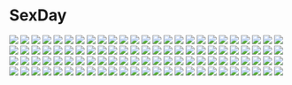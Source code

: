 # SexDay
![](https://konachan.com/jpeg/7eaa64adb922266e192b3a5ff366d4d5/Konachan.com%20-%20177035%20ayame_no_machi_to_ohimesama%20blue_eyes%20game_cg%20kazuharu_kina%20more_%28company%29%20pink_hair%20shichigahama_yuri%20short_hair%20skirt.jpg)
![](https://konachan.com/image/2d6d82ba071ce6cfc306cfd52eccd26d/Konachan.com%20-%20102166%202girls%20aqua_hair%20bed%20kyuubee%20madako2010%20mahou_shoujo_madoka_magica%20miki_sayaka%20red_hair%20sakura_kyouko%20tomoe_mami.jpg)
![](https://konachan.com/image/e2ec5e1e35e7552f49200f5df30d1d2f/Konachan.com%20-%2010892%20emc2%20loli%20peacemaker%20tagme.jpg)
![](https://konachan.com/image/ef047a972a775a0b64740a2e6433fb12/Konachan.com%20-%2037078%20golden_darkness%20lala_satalin_deviluke%20sairenji_haruna%20swimsuit%20to_love_ru.jpg)
![](https://konachan.com/image/80e85e46eaed3168f20c4cc11e6d9965/Konachan.com%20-%20190552%20aqua_eyes%20aqua_hair%20hatsune_miku%20ozaneko%20thighhighs%20twintails%20vocaloid.jpg)
![](https://konachan.com/jpeg/e9bcb9dc1624c358fad4b9eac7f47a05/Konachan.com%20-%20212098%20barefoot%20black_hair%20breasts%20cleavage%20long_hair%20original%20rayn%20shirt%20yellow_eyes.jpg)
![](https://konachan.com/image/eed0e7bd52da9dc265ed432e9c218287/Konachan.com%20-%20250431%20hatsune_miku%20long_hair%20red_hod%20twintails%20vocaloid.jpg)
![](https://konachan.com/image/16884080314ac6b4f2506293cf07c4a5/Konachan.com%20-%20243648%20animal_ears%20anthropomorphism%20ass%20blush%20breasts%20catgirl%20garter_belt%20gloves%20gray_hair%20natsumiya_yuzu%20panties%20short_hair%20signed%20tail%20underwear.jpg)
![](https://konachan.com/image/b26b90e92baa51e4a372827859076752/Konachan.com%20-%20182517%202girls%20amatsukaze_%28kancolle%29%20anthropomorphism%20big.g%20kantai_collection%20rensouhou-chan%20rensouhou-kun%20shimakaze_%28kancolle%29.jpg)
![](https://konachan.com/image/ccadc248a00aab346f6b27528460c787/Konachan.com%20-%2028156%20alice_parade%20brown_eyes%20brown_hair%20censored%20cum%20game_cg%20hitorimeno_alice%20long_hair%20pussy%20sex%20spread_legs%20thighhighs%20unisonshift.jpg)
![](https://konachan.com/image/2d240394a3579f422cb2690c19958cd6/Konachan.com%20-%20204651%20aoki_%28miharuu%29%20artoria_pendragon_%28all%29%20blonde_hair%20blood%20fate_%28series%29%20fate_stay_night%20green_eyes%20saber%20sword%20weapon.jpg)
![](https://konachan.com/image/ba38ccee1ba21a45990e4cc4c456257e/Konachan.com%20-%2062195%20black_hair%20blue_eyes%20boots%20bow%20dress%20drums%20gloves%20goth-loli%20group%20guitar%20instrument%20k-on%21%20lin%2B%20long_hair%20microphone%20scarf%20signed%20skirt%20twintails.jpg)
![](https://konachan.com/jpeg/d1c799767be44da14eef7c6f75996ad1/Konachan.com%20-%20285753%20animal%20braids%20brown_hair%20butterfly%20chinese_clothes%20cropped%20flowers%20foo_midori%20long_hair%20original%20petals%20pink_eyes%20snake.jpg)
![](https://konachan.com/image/c14bfab37591cd78164bfb74281a3e1a/Konachan.com%20-%20135754%20animal_ears%20bunny_ears%20bunnygirl%20byeontae_jagga%20call_of_duty%20gloves%20hat%20henshako%20long_hair%20purple_hair%20reisen_udongein_inaba%20touhou%20weapon%20white.jpg)
![](https://konachan.com/image/aabb327adc46ded7169dcb1c6f57da73/Konachan.com%20-%2011645%20blonde_hair%20chii%20chobits%20clamp%20long_hair%20sunset%20water.jpg)
![](https://konachan.com/image/5c4e4790973fc01be12b1fefa3efb351/Konachan.com%20-%2053174%20dogs%3A_bullets_%26_carnage%20haine_rammsteiner%20miwa_shirow%20nill.jpg)
![](https://konachan.com/image/3f81873361e4a57d547fe289f2ac703f/Konachan.com%20-%20180415%20cape%20feathers%20horns%20long_hair%20lost_elle%20original%20pixiv_fantasia%20pointed_ears%20red_hair.jpg)
![](https://konachan.com/image/4598abf9986e653cb5080f52fb012cd6/Konachan.com%20-%20159959%202girls%20barefoot%20butterfly%20cherry_blossoms%20dusk_dawn%20flowers%20hieda_no_akyuu%20japanese_clothes%20kimono%20motoori_kosuzu%20touhou%20tree%20water.jpg)
![](https://konachan.com/jpeg/21bd202f91bd708c1ec35bbcc606f949/Konachan.com%20-%2064407%20all_male%20kagamine_len%20male%20vocaloid.jpg)
![](https://konachan.com/jpeg/0b0fa80d058a95038a48b976d9f9558b/Konachan.com%20-%2047724%20akiyama_mio%20hirasawa_yui%20k-on%21%20kotobuki_tsumugi%20tainaka_ritsu.jpg)
![](https://konachan.com/image/abd78e85f75d3270d1c595f41a10f2a9/Konachan.com%20-%2030554%20signed%20tinkle%20vector%20watermark.jpg)
![](https://konachan.com/jpeg/c8f2811d3aeee8d27895067254200916/Konachan.com%20-%20228803%20aqua_eyes%20blush%20bow%20bow_%28weapon%29%20kazenokaze%20kneehighs%20long_hair%20night%20original%20red_hair%20school_uniform%20snow%20tree%20weapon.jpg)
![](https://konachan.com/image/7946a6b6fc93f41c28f2ee22716e1a93/Konachan.com%20-%20258966%20chibi%20darling_in_the_franxx%20gradient%20mecha%20spear%20tpip_%28aixuan%29%20watermark%20weapon.jpg)
![](https://konachan.com/jpeg/47bc3b91849a790fc53ff162b69719e8/Konachan.com%20-%20223266%202girls%20bed%20blush%20bra%20brown_hair%20game_cg%20garter_belt%20gloves%20green_eyes%20long_hair%20navel%20short_hair%20stockings%20thighhighs%20underwear%20wanaca%20weapon%20yuri.jpg)
![](https://konachan.com/image/2f916c4dc68ccfa177b9584e8a9f4286/Konachan.com%20-%20251667%20blonde_hair%20dress%20elbow_gloves%20gloves%20hatsune_miku%20hazukii%20kagamine_len%20knife%20male%20ponytail%20signed%20sky%20stars%20vocaloid%20weapon%20white_hair%20yellow_eyes.jpg)
![](https://konachan.com/image/1a52d9bd3c99610d847da12f71024894/Konachan.com%20-%20130760%20blue_hair%20cirno%20dress%20par.%20touhou%20water%20wet.jpg)
![](https://konachan.com/image/e6265a89ed78627efe7439365b754036/Konachan.com%20-%2071272%20anzu%20hanamaru_youchien%20hiiragi_%28hanamaru_youchien%29%20koume.jpg)
![](https://konachan.com/jpeg/eefc745cd538ddcb0788e4a2a9443cb4/Konachan.com%20-%2044162%20breasts%20cc%20cleavage%20code_geass%20green_hair%20lelouch_lamperouge%20male%20white.jpg)
![](https://konachan.com/image/63b6aeaada3cc281794c3ec67ab3efc6/Konachan.com%20-%20283497%20christa_renz%20enko_%28bbbbin%29%20eren_jaeger%20male%20shingeki_no_kyojin.jpg)
![](https://konachan.com/jpeg/43c5f5ccff5df1a9be21f49a27cb24bd/Konachan.com%20-%20201195%20blush%20drink%20food%20game_cg%20landscape%20natsuiro_recipe%20ousaka_nozomi%20pulltop%20ribbons%20sawarabi_kogomi%20scenic%20sky%20swimsuit%20tree%20white_hair%20yellow_eyes.jpg)
![](https://konachan.com/image/6cb9317339386f4b735b92a7bb585387/Konachan.com%20-%2050910%20cat_smile%20chibi%20kanon%20kurata_sayuri%20nyoron%20parody%20signed.jpg)
![](https://konachan.com/jpeg/f5a2a281fc69c0d2f80e2fc7e4ea28ee/Konachan.com%20-%20282875%202girls%20aqua_eyes%20blush%20bra%20breasts%20cameltoe%20cleavage%20gloves%20long_hair%20monoto%20panties%20pantyhose%20ponytail%20ribbons%20skirt%20stockings%20underboob%20white.jpg)
![](https://konachan.com/jpeg/57600166b12dd8030c000a302ee84a29/Konachan.com%20-%2056929%20kara_no_kyoukai%20ryougi_shiki.jpg)
![](https://konachan.com/image/dddd39dbcb9c15632b83c34e6f580a26/Konachan.com%20-%2062523%20en%40rain%20hatsune_miku%20sword%20vocaloid%20weapon.jpg)
![](https://konachan.com/image/26c4b392566c095d3cb3f20cd6d5b12c/Konachan.com%20-%20222462%207th_dragon%20aqua_eyes%20black_hair%20bodysuit%20boots%20brown_eyes%20brown_hair%20katana%20long_hair%20miwa_shirow%20purple_hair%20short_hair%20skirt%20sword%20thighhighs%20weapon.jpg)
![](https://konachan.com/image/6cf34e7038bc7bd4a5f6dbeb849b5bd0/Konachan.com%20-%20103736%20hatsune_miku%20hinanosuke%20red_eyes%20twintails%20vocaloid.jpg)
![](https://konachan.com/jpeg/873b8fea82c388cf95012eb561b8ab29/Konachan.com%20-%20103925%20aiyoku_no_eustia%20building%20city%20game_cg%20nobody%20scenic%20stairs.jpg)
![](https://konachan.com/jpeg/ca8632c7f1f2e3470133c932a50e30ba/Konachan.com%20-%20270401%20blue_eyes%20blue_hair%20blush%20breasts%20matsui_hiroaki%20navel%20rem_%28re%3Azero%29%20short_hair%20third-party_edit%20underwear%20undressing%20white.jpg)
![](https://konachan.com/image/cf4316766a182fcd214b0d3c66af0552/Konachan.com%20-%20126008%20akachuu_no_gema%20blue_eyes%20blue_hair%20hat%20kawashiro_nitori%20short_hair%20touhou%20twintails%20water.jpg)
![](https://konachan.com/jpeg/d5ccd6ea83d8af31d497b473d20aff40/Konachan.com%20-%20298786%20anus%20bikini%20blush%20breasts%20gray_hair%20green_eyes%20headband%20king%27s_raid%20kinhasu%20long_hair%20nipples%20pointed_ears%20pussy%20spread_legs%20swimsuit%20uncensored.jpg)
![](https://konachan.com/image/b738e4015c32dbb8a32cdfc467128f46/Konachan.com%20-%2094994%20blue_hair%20blush%20breasts%20brown_eyes%20choker%20haqua_du_lot_herminium%20long_hair%20navel%20nipples%20nude%20pussy%20towel%20twintails%20uncensored%20water%20wet.jpg)
![](https://konachan.com/image/717bab158a9a58ca42b863d8f33366d6/Konachan.com%20-%209502%20cc%20code_geass%20kallen_stadtfeld%20kururugi_suzaku%20lelouch_lamperouge%20male.jpg)
![](https://konachan.com/image/ee318f294d9e1eb046da7d9d43f91a0b/Konachan.com%20-%20112913%20close%20john_doe_%28yumekui_merry%29%20mask%20yumekui_merry.jpg)
![](https://konachan.com/jpeg/be01cfa64d0a322b900d18ec17d17515/Konachan.com%20-%20233368%20aliasing%20anthropomorphism%20ass%20blue_eyes%20blush%20breasts%20brown_hair%20dd_%28ijigendd%29%20kantai_collection%20long_hair%20panties%20ponytail%20thighhighs%20underwear.jpg)
![](https://konachan.com/image/67d14dfe9b3a1a42c1e151d359680405/Konachan.com%20-%2031369%20amagahara_inaho%20crying%20favorite%20game_cg%20happy_margaret%21%20kokonoka%20tears.jpg)
![](https://konachan.com/jpeg/f8056d262e1ae9c58e03a64c0fc9ac19/Konachan.com%20-%20290009%20bikini_top%20blush%20breast_grab%20breasts%20candy%20close%20collar%20cropped%20dark_skin%20lollipop%20long_hair%20nipples%20original%20ponytail%20rogia%20white_hair%20yellow_eyes.jpg)
![](https://konachan.com/jpeg/babe6b3a4899b7ecdd47861e4ab4d3cf/Konachan.com%20-%20120986%202girls%20hortense%20lolita_fashion%20sound_horizon%20twins%20violette.jpg)
![](https://konachan.com/jpeg/7ee140a4418071d03006d3d1ab3bbcc2/Konachan.com%20-%20244840%20bakemonogatari%20blonde_hair%20close%20loli%20monogatari_%28series%29%20oshino_shinobu%20transparent%20vector%20yellow_eyes.jpg)
![](https://konachan.com/image/6719d334cf18a1e3e3b211e0c45f768f/Konachan.com%20-%20139832%20green_hair%20kazami_yuuka%20red_eyes%20short_hair%20silentdin%20touhou.jpg)
![](https://konachan.com/jpeg/8dd67c8433de5f23846e873797df1490/Konachan.com%20-%20247273%20black_hair%20dress%20flowers%20kantoku%20long_hair%20necklace%20petals%20pink_eyes%20ponytail%20ribbons%20scan%20short_hair%20third-party_edit%20wedding_attire.jpg)
![](https://konachan.com/image/8d6a8dc45b82c76938e8ac9c81862e0e/Konachan.com%20-%20198147%20building%20mocha_%28cotton%29%20original%20ruins%20scenic%20sunset.jpg)
![](https://konachan.com/jpeg/87a2d73ac859e02cdb0fabe8f16d345e/Konachan.com%20-%20297889%202girls%20aqua_eyes%20bed%20blue_hair%20blush%20breasts%20censored%20dildo%20gloves%20long_hair%20navel%20nipples%20nude%20passionlip%20pussy%20ribbons%20thighhighs%20wei_yu%20yuri.jpg)
![](https://konachan.com/image/8b1ebc3c2bb9bffb6e51d041f1f8885e/Konachan.com%20-%2091811%20hatsune_miku%20vocaloid%20wings.jpg)
![](https://konachan.com/image/d28db92b24ffd9417b10b185d4609c61/Konachan.com%20-%20156209%20bikini_top%20breasts%20cleavage%20eyepatch%20purple_hair%20red_eyes%20senran_kagura%20shuz%20torn_clothes%20twintails%20umbrella%20underboob%20yagyuu_%28senran_kagura%29.jpg)
![](https://konachan.com/image/2b7a9510a8c3b95a68030cd2f02d0416/Konachan.com%20-%2012305%20tagme.jpg)
![](https://konachan.com/image/5b9f81440904bb74333a846383718845/Konachan.com%20-%20223321%20blonde_hair%20blue_eyes%20building%20choker%20elbow_gloves%20flowers%20gloves%20navel%20night%20rose%20sailor_moon%20skirt%20staff%20stars%20touki_matsuri%20twintails%20wings.jpg)
![](https://konachan.com/image/41edf262d1bbb6f9c98ab51aba37c848/Konachan.com%20-%20245675%20antilous%20original%20tagme%20watermark.jpg)
![](https://konachan.com/jpeg/e7194d7fccd38693e3374d0a408bba24/Konachan.com%20-%2069818%20breasts%20cleavage%20clouds%20eyepatch%20food%20game_cg%20green_eyes%20hanasaki_uri%20okina_korun%20purple_hair%20short_hair%20sky%20skyfish%20swimsuit%20tree%20yellow_eyes.jpg)
![](https://konachan.com/jpeg/66152113bde6b9bf8bd4619b439cbe4a/Konachan.com%20-%2073895%20megurine_luka%20vocaloid.jpg)
![](https://konachan.com/image/99057aee0790a27f228f221513f331cc/Konachan.com%20-%20103267%20gun%20mecha%20neon_genesis_evangelion%20sky%20totuka%20weapon.jpg)
![](https://konachan.com/image/4d9015927536df32595fa2ee77d66da7/Konachan.com%20-%20157408%20animal%20animal_ears%20black_hair%20brown_eyes%20brown_hair%20cat%20catgirl%20comomo%20flowers%20long_hair%20original%20petals%20pink_eyes%20pink_hair%20tail%20twintails.jpg)
![](https://konachan.com/image/2d06683f005f1c8493ece312210718e6/Konachan.com%20-%20122529%20akaza_akari%20animal%20crossover%20group%20kaga_rin%20kashii_airi%20kimono%20kyuubee%20monochrome%20nichijou%20penguin%20ro-kyu-bu%21%20sketch%20touwa_erio%20usagi_drop%20yuru_yuri.jpg)
![](https://konachan.com/image/4b3a3e86d08aa2f5c1de18a1067a55d0/Konachan.com%20-%20258100%20animal%20animal_ears%20blush%20breasts%20cat_smile%20cleavage%20collar%20dog%20long_hair%20miko%20ochinsama%20orange_hair%20original%20petals%20purple_eyes%20thighhighs.jpg)
![](https://konachan.com/image/340eb1828502bd5154bcdacfaab9998b/Konachan.com%20-%2047410%20blue_hair%20kirin_%28armor%29%20kizuki_aruchu%20monster_hunter%20red_eyes%20underboob.jpg)
![](https://konachan.com/image/e6302f21ad9378ab313968891639ed76/Konachan.com%20-%2050173%20noda_megumi_%28artist%29%20nue%20tayutama.jpg)
![](https://konachan.com/image/ccfcf49345aebfaf1c7e90dc932ef9b4/Konachan.com%20-%20270962%20aqua_eyes%20blonde_hair%20blue_eyes%20blush%20bow%20dress%20gray_hair%20group%20headphones%20kneehighs%20long_hair%20male%20purple_eyes%20red_eyes%20ribbons%20short_hair.jpg)
![](https://konachan.com/jpeg/cdcb25b72bb8983f8e04299e99309999/Konachan.com%20-%20256415%20animal%20azur_lane%20blush%20cosplay%20dress%20elbow_gloves%20gloves%20loli%20long_hair%20purple_eyes%20purple_hair%20tagme_%28artist%29%20thighhighs%20twintails%20vocaloid.jpg)
![](https://konachan.com/image/533e3072c2c4589b80dc3d278079667a/Konachan.com%20-%20256219%20aqua_eyes%20bell%20blush%20bow%20breasts%20cleavage%20crown%20dress%20fang%20gloves%20group%20hat%20long_hair%20original%20ponytail%20red_eyes%20red_hair%20skirt%20tiara%20wink%20wristwear.jpg)
![](https://konachan.com/image/57636135638da6dea9ca479cef5c6807/Konachan.com%20-%2029232%20animal_ears%20blonde_hair%20blue_eyes%20choker%20flat_chest%20glasses%20littlewitch%20long_hair%20oyari_ashito.jpg)
![](https://konachan.com/image/c1cb125eba00f0c23179f38390e34388/Konachan.com%20-%20143429%20bow%20bow_%28weapon%29%20choker%20dress%20kaname_madoka%20mahou_shoujo_madoka_magica%20pink_eyes%20pink_hair%20sayori%20weapon%20white.jpg)
![](https://konachan.com/image/9120bf104b0884ee64cd6d9049c8615d/Konachan.com%20-%2031303%20nanase_aoi.jpg)
![](https://konachan.com/image/abd204d6f8830f6b8ebde13202ffbbc5/Konachan.com%20-%20140063%20blood%20flandre_scarlet%20kubikirisaikuru5525%20touhou%20vampire%20wings.jpg)
![](https://konachan.com/image/0fe90ecbba8f6beadb274380e77942a8/Konachan.com%20-%20258755%20brown_hair%20card_captor_sakura%20crown%20dress%20gloves%20green_eyes%20jpeg_artifacts%20kero%20kinomoto_sakura%20petals%20short_hair%20wand%20xuegao_ice.jpg)
![](https://konachan.com/image/037fb6c9c5a0cee0ee770cb46c8421a8/Konachan.com%20-%20196194%20aqua_eyes%20aqua_hair%20dress%20hatsune_miku%20long_hair%20shirayuki_towa%20thighhighs%20twintails%20vocaloid.jpg)
![](https://konachan.com/jpeg/112573feb6b1ae5c575f9f76f5dcf04e/Konachan.com%20-%20137079%20animal_ears%20blush%20collar%20game_cg%20makino_honoha%20purple_software%20shiawase_kazokubu%20yuuki_makoto.jpg)
![](https://konachan.com/image/12e1fef892402644624990a3e6d827cf/Konachan.com%20-%20265806%20black_hair%20blonde_hair%20breasts%20cleavage%20crossover%20dress%20drink%20food%20fruit%20green_eyes%20horns%20long_hair%20male%20red_eyes%20saber%20shadowverse%20yuzhi.jpg)
![](https://konachan.com/image/5b82a9a0ed6379387afd0c1953915329/Konachan.com%20-%20223790%20anthropomorphism%20blonde_hair%20clouds%20hat%20ju_topia%20mahan_%28zhanjian_shaonu%29%20navel%20pantyhose%20short_hair%20underboob%20zhanjian_shaonu.jpg)
![](https://konachan.com/image/f2a6fec0ee0867233d86bfa76445c345/Konachan.com%20-%20168112%20atomix%20breasts%20cleavage%20long_hair%20original%20purple_eyes%20purple_hair%20skirt%20thighhighs%20twintails%20watermark%20white%20zettai_ryouiki.jpg)
![](https://konachan.com/jpeg/2de3ae6804d1fef158fa35c30df422bd/Konachan.com%20-%20233323%20boots%20building%20dress%20elbow_gloves%20gloves%20koroneko_p0w0q%20long_hair%20original%20red_eyes%20weapon%20white_hair%20wings.jpg)
![](https://konachan.com/jpeg/741440b91536a28df20aaa1ad3d9a266/Konachan.com%20-%20160574%20barefoot%20bow%20dress%20fire%20flandre_scarlet%20hat%20helichrysum%20long_hair%20red_eyes%20stairs%20sword%20touhou%20vampire%20weapon%20white_hair%20wings.jpg)
![](https://konachan.com/jpeg/c544ec0162476275b84ff8df2166a0fa/Konachan.com%20-%2035261%20maka_albarn%20soul_eater%20soul_eater_evans.jpg)
![](https://konachan.com/jpeg/cb1911645b59661a53306eb967ad61a2/Konachan.com%20-%20209000%20all_male%20breasts%20caffein%20elbow_gloves%20gloves%20green_eyes%20long_hair%20male%20namine_ritsu%20navel%20red_hair%20trap%20utau.jpg)
![](https://konachan.com/image/bf1b4e225c9f4617c6e61ea871b934db/Konachan.com%20-%2083405%20hiide%20jpeg_artifacts%20loli%20panties%20sakura_sakura%20tachibana_kurumi%20underwear.jpg)
![](https://konachan.com/image/3c0f7eeab789ea201d3633c7313a4c82/Konachan.com%20-%20138497%20akiyama_mio%20hirasawa_yui%20k-on%21%20kotobuki_tsumugi%20nakano_azusa%20tainaka_ritsu.jpg)
![](https://konachan.com/jpeg/ed262815f0f5ddbd9faad607b901d3c5/Konachan.com%20-%20184544%20breasts%20cleavage%20clochette%20game_cg%20japanese_clothes%20katana%20long_hair%20oshiki_hitoshi%20sakigake_generation%20sword%20weapon%20yukinomiya_an%27on.jpg)
![](https://konachan.com/jpeg/e64956efd23c89cd6554ef6132b810eb/Konachan.com%20-%2098554%202girls%20breasts%20brown_eyes%20game_cg%20garter%20green_eyes%20long_hair%20nipples%20nude%20red_eyes%20red_hair%20renai_saimin%20spread_legs%20thighhighs%20tie%20white_hair.jpg)
![](https://konachan.com/jpeg/9d720c90b79b6eef10c6c6f2742cbfeb/Konachan.com%20-%20207358%20arisegawa_arle%20bikini%20black_hair%20blush%20boku_to_koi_suru_ponkotsu_akuma%20brown_eyes%20game_cg%20ribbons%20sayori%20smile%20swim_ring%20swimsuit%20water.jpg)
![](https://konachan.com/image/0ec6ac68ccf9e545fd441943d3abf890/Konachan.com%20-%20194963%20arima_kousei%20butterfly%20clouds%20instrument%20male%20miyazono_kaori%20piano%20sanaa%20scenic%20shigatsu_wa_kimi_no_uso%20silhouette%20sky%20stars%20tree%20violin%20water.jpg)
![](https://konachan.com/image/e6d2af0ffd249732377d69fd87072c39/Konachan.com%20-%20168959%20animal_ears%20blush%20danbo_%28rock_clime%29%20green_eyes%20green_hair%20kasodani_kyouko%20short_hair%20skirt%20tail%20touhou.jpg)
![](https://konachan.com/jpeg/6654c043a5698af6da1e1baf30ad5078/Konachan.com%20-%20196241%20dress%20harukaze_setsuna%20loli%20lolita_fashion%20panties%20scan%20tinkerbell%20tinkle%20underwear.jpg)
![](https://konachan.com/image/755b27e2aa8157a7a9d27ead80c5215f/Konachan.com%20-%20105453%202girls%20animal_ears%20catgirl%20kaenbyou_rin%20reiuji_utsuho%20sibanoue%20touhou.jpg)
![](https://konachan.com/image/542ccdf7caba3edfaa5a89cf9aa2d972/Konachan.com%20-%20226552%20bai_yemeng%20brown_hair%20long_hair%20original%20ponytail%20thighhighs%20tian_ling_qian_ye%20wristwear.jpg)
![](https://konachan.com/jpeg/b4b68889a04879ee678e79ea49e3df55/Konachan.com%20-%2050971%20akiyama_mio%20chibi%20hirasawa_yui%20k-on%21%20kotobuki_tsumugi%20transparent%20vector.jpg)
![](https://konachan.com/image/ede68b8ea64eabef3e23bc46e3175b31/Konachan.com%20-%20216006%20brown_hair%20dark%20original%20scenic%20short_hair%20sumiobunnya%20sunset.jpg)
![](https://konachan.com/jpeg/a4f535b081a83ba1a17458934f0be667/Konachan.com%20-%20146200%20akizuki_ritsuko%20futami_ami%20futami_mami%20ganaha_hibiki%20group%20idolmaster%20kikuchi_makoto%20miura_azusa%20shijou_takane%20takatsuki_yayoi%20twins.jpg)
![](https://konachan.com/image/cd597a91c9131ca8c0bce6997b3af692/Konachan.com%20-%20210967%20anus%20ass%20blush%20fairy%20green_eyes%20hunie_pop%20kyu_sugardust%20ninamo%20nipples%20panties%20pink_hair%20pussy%20spread_pussy%20topless%20uncensored%20underwear%20wings.jpg)
![](https://konachan.com/jpeg/f2b548912ddd9e6dfb7b504f436d8778/Konachan.com%20-%20195530%20animal_ears%20blonde_hair%20brown_eyes%20gray_hair%20green_hair%20horns%20kneehighs%20mousegirl%20nazrin%20shorts%20skirt%20thighhighs%20touhou%20u-joe%20wand%20wristwear.jpg)
![](https://konachan.com/image/9c32c4f6e8c24d0d89db470016200ffd/Konachan.com%20-%20180036%20building%20nobody%20original%20sakais3211%20shrine%20tree.jpg)
![](https://konachan.com/image/a9023a62f891cfbd4c15af9f14e40e58/Konachan.com%20-%2087030%20bicycle%20bra%20glasses%20hiramatsu_tadashi%20makinami_mari_illustrious%20neon_genesis_evangelion%20panties%20underwear.jpg)
![](https://konachan.com/image/03ad95723628b00ac2420d82a52afd92/Konachan.com%20-%2069110%20all_male%20aqua_eyes%20black%20blonde_hair%20headphones%20kagamine_len%20male%20phone%20short_hair%20vocaloid.jpg)
